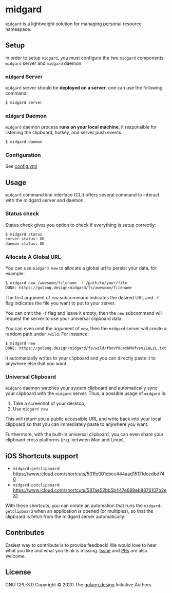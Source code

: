 # midgard

`midgard` is a lightweight solution for managing personal resource namespace.

## Setup

In order to setup `midgard`, you must configure the two `midgard` components:
`midgard` server and `midgard` daemon.

### `midgard` Server

`midgard` server should be **deployed on a server**, one can use the following command:

```sh
$ midgard server
```

### `midgard` Daemon

`midgard` daemon process **runs on your local machine**, it responsible for
listening the clipboard, hotkey, and server push events.

```sh
$ midgard daemon
```

### Configuration

See [config.yml](./config.yml)

## Usage

`midgard` command line interface (CLI) offers several command to interact
with the midgard server and daemon.

### Status check

Status check gives you option to check if everything is setup correctly:

```sh
$ midgard status
server status: OK
daemon status: OK
```

### Allocate A Global URL

You can use `midgard new` to allocate a global url to persist your data,
for example:

```sh
$ midgard new /awesome/filename -f /path/to/your/file
DONE: https://golang.design/midgard/fs/awesome/filename
```

The first argument of `new` subcommand indicates the desired URI,
and `-f` flag indicates the file you want to put to your server.

You can omit the `-f` flag and leave it empty, then the `new` subcommand
will request the server to use your universal clipboard data.

You can even omit the argument of `new`, then the `midgard` server will
create a random path under `/wild`. For instance:

```sh
$ midgard new
DONE: https://golang.design/midgard/fs/wild/fboVP8u4xNMHfvsv2EeLzL.txt
```

It automatically writes to your clipboard and you can directly paste
it to anywhere else that you want.

### Universal Clipboard

`midgard` daemon watches your system clipboard and automatically sync
your clipboard with the `midgard` server. Thus, a possible usage of
`midgard` is:

1. Take a screenhot of your desktop,
2. Use `midgard new`

This will return you a public accessible URL and write back into your local
clipboard so that you can immediately paste to anywhere you want.

Furthermore, with the built-in universal clipboard, you can even share
your clipboard cross platforms (e.g. between Mac and Linux).

## iOS Shortcuts support

- `midgard-getclipboard`: https://www.icloud.com/shortcuts/501fe001ebcc444aad1517fdccdbd740
- `midgard-putclipboard`: https://www.icloud.com/shortcuts/587ae52bb5b447e699eb8876107b2e31

With these shortcuts, you can create an automation that runs
the `midgard-getclipboard` when an application is opened (or multiples),
so that the clipboard is fetch from the midgard server automatically.

## Contributes

Easiest way to contribute is to provide feedback! We would love to hear
what you like and what you think is missing.
[Issue](https://github.com/golang-design/midgard/issues/new) and
[PRs](https://github.com/golang-design/midgard/pulls) are also welcome.

## License

GNU GPL-3.0 Copyright &copy; 2020 The [golang.design](https://golang.design) Initiative Authors.